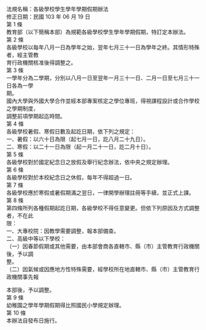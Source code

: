 法規名稱：各級學校學生學年學期假期辦法  
修正日期：民國 103 年 06 月 19 日  
第 1 條  
教育部（以下簡稱本部）為規範各級學校學生學年學期假期，特訂定本辦法。  
第 2 條  
各級學校以每年八月一日為學年之始，翌年七月三十一日為學年之終。其情形特殊者，經主管教  
育行政機關核准後得調整之。  
第 3 條  
一學年分為二學期，分別以八月一日至翌年一月三十一日、二月一日至七月三十一日各為一學  
期。  
國內大學與外國大學合作並經本部專案核定之學位專班，得視課程設計或合作學校之學期制度，  
調整前項學期起迄時間。  
第 4 條  
各級學校暑假、寒假日數及起訖日期，依下列之規定：  
一、暑假：以六十日為限（起七月一日，訖八月二十九日）。  
二、寒假：以二十一日為限（起一月二十一日，訖二月十日）。  
第 5 條  
各級學校對於國定紀念日之放假及舉行紀念辦法，依中央之規定辦理。  
第 6 條  
各級學校對於本校紀念日之休假，每年不得超過一日。  
第 7 條  
各級學校應於寒假或暑假期滿之翌日，一律開學辦理註冊等手續，並正式上課。  
第 8 條  
第四條所列各種假期起訖日期，各級學校不得任意變更。但依下列原因及方式調整者，不在此  
限：  
一、大專校院：因教學需要調整，報本部備查。  
二、高級中等以下學校：  
（一）因春節假期或其他需要，由本部會商各直轄市、縣（市）主管教育行政機關後，予以調  
整。  
（二）因氣候或因應地方性特殊需要，經學校所在地直轄市、縣（市）主管教育行政機關事先報  


本部後，予以調整。  
第 9 條  
幼稚園之學年學期假期得比照國民小學規定辦理。  
第 10 條  
本辦法自發布日施行。  


